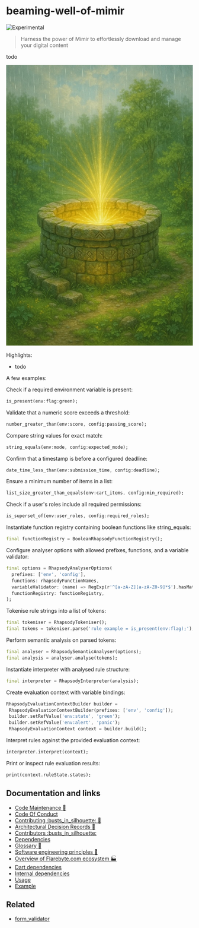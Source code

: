 # beaming-well-of-mimir

![Experimental](https://img.shields.io/badge/status-experimental-blue)

> Harness the power of Mimir to effortlessly download and manage your
> digital content

todo

![Hero image for beaming-well-of-mimir](doc/beaming-well-of-mimir.jpeg)

Highlights:

-   todo

A few examples:

Check if a required environment variable is present:

```dart
is_present(env:flag:green);
```

Validate that a numeric score exceeds a threshold:

```dart
number_greater_than(env:score, config:passing_score);
```

Compare string values for exact match:

```dart
string_equals(env:mode, config:expected_mode);
```

Confirm that a timestamp is before a configured deadline:

```dart
date_time_less_than(env:submission_time, config:deadline);
```

Ensure a minimum number of items in a list:

```dart
list_size_greater_than_equals(env:cart_items, config:min_required);
```

Check if a user's roles include all required permissions:

```dart
is_superset_of(env:user_roles, config:required_roles);
```

Instantiate function registry containing boolean functions like
string\_equals:

```dart
final functionRegistry = BooleanRhapsodyFunctionRegistry();
```

Configure analyser options with allowed prefixes, functions, and a variable
validator:

```dart
final options = RhapsodyAnalyserOptions(
  prefixes: ['env', 'config'],
  functions: rhapsodyFunctionNames,
  variableValidator: (name) => RegExp(r'^[a-zA-Z][a-zA-Z0-9]*$').hasMatch(name),
  functionRegistry: functionRegistry,
);

```

Tokenise rule strings into a list of tokens:

```dart
final tokeniser = RhapsodyTokeniser();
final tokens = tokeniser.parse('rule example = is_present(env:flag);');

```

Perform semantic analysis on parsed tokens:

```dart
final analyser = RhapsodySemanticAnalyser(options);
final analysis = analyser.analyse(tokens);

```

Instantiate interpreter with analysed rule structure:

```dart
final interpreter = RhapsodyInterpreter(analysis);
```

Create evaluation context with variable bindings:

```dart
RhapsodyEvaluationContextBuilder builder =
 RhapsodyEvaluationContextBuilder(prefixes: ['env', 'config']);
 builder.setRefValue('env:state', 'green');
 builder.setRefValue('env:alert', 'panic');
 RhapsodyEvaluationContext context = builder.build();

```

Interpret rules against the provided evaluation context:

```dart
interpreter.interpret(context);
```

Print or inspect rule evaluation results:

```dart
print(context.ruleState.states);
```

## Documentation and links

-   [Code Maintenance :wrench:](MAINTENANCE.md)
-   [Code Of Conduct](CODE_OF_CONDUCT.md)
-   [Contributing :busts\_in\_silhouette: :construction:](CONTRIBUTING.md)
-   [Architectural Decision Records :memo:](DECISIONS.md)
-   [Contributors
    :busts\_in\_silhouette:](https://github.com/flarebyte/beaming-well-of-mimir/graphs/contributors)
-   [Dependencies](https://github.com/flarebyte/beaming-well-of-mimir/network/dependencies)
-   [Glossary
    :book:](https://github.com/flarebyte/overview/blob/main/GLOSSARY.md)
-   [Software engineering principles
    :gem:](https://github.com/flarebyte/overview/blob/main/PRINCIPLES.md)
-   [Overview of Flarebyte.com ecosystem
    :factory:](https://github.com/flarebyte/overview)
-   [Dart dependencies](DEPENDENCIES.md)
-   [Internal dependencies](INTERNAL-DEPENDENCIES.md)
-   [Usage](USAGE.md)
-   [Example](example/example.dart)

## Related

-   [form\_validator](https://pub.dev/packages/form_validator)
